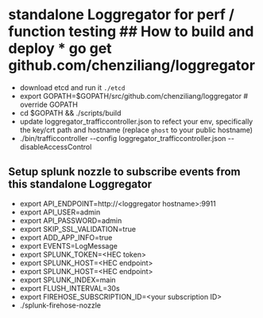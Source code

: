 # standalone Loggregator for perf / function testing ## How to build and deploy * go get github.com/chenziliang/loggregator
* download etcd and run it `./etcd`
* export GOPATH=$GOPATH/src/github.com/chenziliang/loggregator  # override GOPATH
* cd $GOPATH && ./scripts/build
* update loggregator_trafficcontroller.json to refect your env, specifically the key/crt path and hostname (replace `ghost` to your public hostname)
* ./bin/trafficcontroller --config loggregator_trafficcontroller.json --disableAccessControl

## Setup splunk nozzle to subscribe events from this standalone Loggregator
* export API_ENDPOINT=http://\<loggregator hostname\>:9911
* export API_USER=admin
* export API_PASSWORD=admin
* export SKIP_SSL_VALIDATION=true
* export ADD_APP_INFO=true
* export EVENTS=LogMessage
* export SPLUNK_TOKEN=\<HEC token\>
* export SPLUNK_HOST=\<HEC endpoint\>
* export SPLUNK_HOST=\<HEC endpoint\>
* export SPLUNK_INDEX=main
* export FLUSH_INTERVAL=30s
* export FIREHOSE_SUBSCRIPTION_ID=\<your subscription ID\>
* ./splunk-firehose-nozzle
